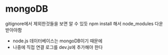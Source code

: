 # mongoDB
gitignore에서 제외한것들을 보면 알 수 있듯 npm install 해서 node_modules 다운 받아야함
+ node.js 데이터베이스는 mongoDB이기 때문에
+ 나중에 직접 연결 로그를 dev.js에 추가해야 한다
